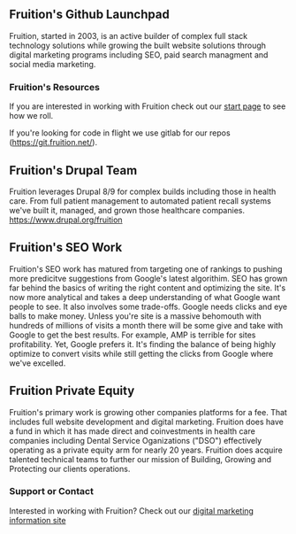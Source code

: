 ## Fruition's Github Launchpad

Fruition, started in 2003, is an active builder of complex full stack technology solutions while growing the built website solutions through digital marketing programs including SEO, paid search managment and social media marketing. 

### Fruition's Resources
If you are interested in working with Fruition check out our [start page](https://fruition.net/start) to see how we roll. 

If you're looking for code in flight we use gitlab for our repos (https://git.fruition.net/).

## Fruition's Drupal Team 
Fruition leverages Drupal 8/9 for complex builds including those in health care. From full patient management to automated patient recall systems we've built it, managed, and grown those healthcare companies. https://www.drupal.org/fruition

## Fruition's SEO Work 
Fruition's SEO work has matured from targeting one of rankings to pushing more predicitve suggestions from Google's latest algorithim. SEO has grown far behind the basics of writing the right content and optimizing the site. It's now more analytical and takes a deep understanding of what Google want people to see. It also involves some trade-offs. Google needs clicks and eye balls to make money. Unless you're site is a massive behomouth with hundreds of millions of visits a month there will be some give and take with Google to get the best results. For example, AMP is terrible for sites profitability. Yet, Google prefers it. It's finding the balance of being highly optimize to convert visits while still getting the clicks from Google where we've excelled. 

## Fruition Private Equity
Fruition's primary work is growing other companies platforms for a fee. That includes full website development and digital marketing. Fruition does have a fund in which it has made direct and coinvestments in health care companies including Dental Service Oganizations ("DSO") effectively operating as a private equity arm for nearly 20 years. Fruition does acquire talented technical teams to further our mission of Building, Growing and Protecting our clients operations. 

### Support or Contact
Interested in working with Fruition? Check out our [digital marketing information site](https://fruition.net) 
